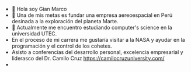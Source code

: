 - 👋 Hola soy Gian Marco 
- 👀 Una de mis metas es fundar una empresa aereoespacial  en  Perú  desinada a la exploración del planeta Marte.
- 🌱  Actualmente me encuentro  estudiando  computer's science en la universidad UTEC.
- En el proceso de mi carrera me gustaría visitar a la NASA y ayudar en la programación y el control de los cohetes.
- Asisto a conferencias del desarrollo personal, excelencia empresarial y liderasco del Dr. Camilo Cruz https://camilocruzuniversity.com/
- 
